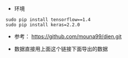 
+ 环境
```
sudo pip install tensorflow==1.4
sudo pip install keras=2.2.0
```


+ 参考：
https://github.com/mouna99/dien.git


+ 数据直接用上面这个链接下面导出的数据



